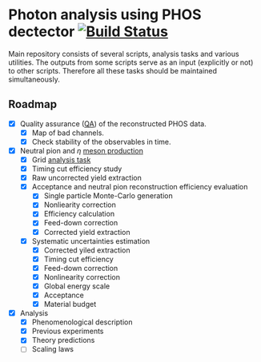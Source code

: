 # Photon analysis using PHOS dectector [![Build Status](https://travis-ci.com/kqf/phos.svg?token=7bkqqhrPB19pD1YKrAZM&branch=master)](https://travis-ci.com/kqf/phos)

Main repository consists of several scripts, analysis tasks and various utilities. The outputs from some scripts serve as an input (explicitly or not) to other scripts. Therefore all these tasks should be maintained simultaneously.


## Roadmap

- [x] Quality assurance ([QA](qa/)) of the reconstructed PHOS data.
  - [x] Map of bad channels.  
  - [x]  Check stability of the observables in time.
- [x] Neutral pion and $\eta$ [meson production](analysis)
  - [x] Grid [analysis task](protons)
  - [x] Timing cut efficiency study
  - [x] Raw uncorrected yield extraction
  - [x] Acceptance and neutral pion reconstruction efficiency evaluation
    - [x] Single particle Monte-Carlo generation
    - [x] Nonliearity correction
    - [x] Efficiency calculation
    - [x] Feed-down correction
    - [x] Corrected yield extraction
  - [x] Systematic uncertainties estimation
    - [x] Corrected yiled extraction
    - [x] Timing cut efficiency
    - [x] Feed-down correction
    - [x] Nonlinearity correction
    - [x] Global energy scale
    - [x] Acceptance
    - [x] Material budget
- [x] Analysis
  - [x] Phenomenological description
  - [x] Previous experiments
  - [x] Theory predictions
  - [ ] Scaling laws
